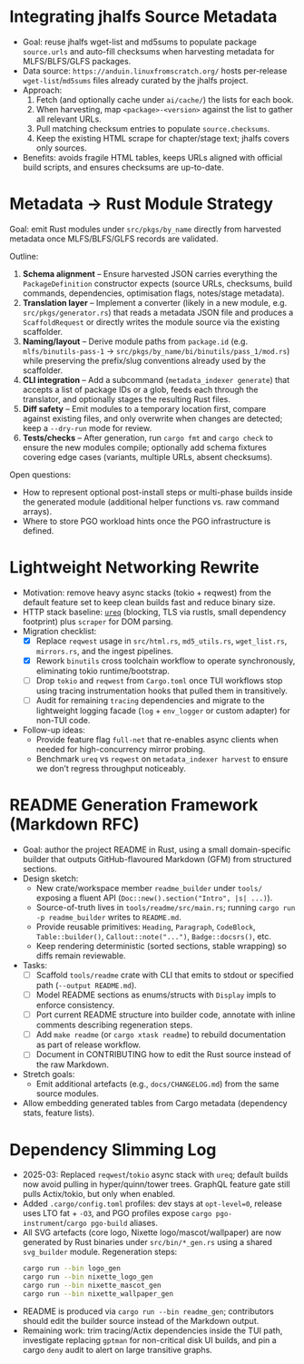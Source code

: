 # Integrating jhalfs Source Metadata

- Goal: reuse jhalfs wget-list and md5sums to populate package `source.urls` and
auto-fill checksums when harvesting metadata for MLFS/BLFS/GLFS packages.
- Data source: `https://anduin.linuxfromscratch.org/` hosts per-release
  `wget-list`/`md5sums` files already curated by the jhalfs project.
- Approach:
  1. Fetch (and optionally cache under `ai/cache/`) the lists for each book.
  2. When harvesting, map `<package>-<version>` against the list to gather all
     relevant URLs.
  3. Pull matching checksum entries to populate `source.checksums`.
  4. Keep the existing HTML scrape for chapter/stage text; jhalfs covers only
     sources.
- Benefits: avoids fragile HTML tables, keeps URLs aligned with official build
  scripts, and ensures checksums are up-to-date.

# Metadata → Rust Module Strategy

Goal: emit Rust modules under `src/pkgs/by_name` directly from harvested
metadata once MLFS/BLFS/GLFS records are validated.

Outline:
1. **Schema alignment** – Ensure harvested JSON carries everything the
   `PackageDefinition` constructor expects (source URLs, checksums, build
   commands, dependencies, optimisation flags, notes/stage metadata).
2. **Translation layer** – Implement a converter (likely in a new module,
   e.g. `src/pkgs/generator.rs`) that reads a metadata JSON file and produces a
   `ScaffoldRequest` or directly writes the module source via the existing
   scaffolder.
3. **Naming/layout** – Derive module paths from `package.id` (e.g.
   `mlfs/binutils-pass-1` → `src/pkgs/by_name/bi/binutils/pass_1/mod.rs`) while
   preserving the prefix/slug conventions already used by the scaffolder.
4. **CLI integration** – Add a subcommand (`metadata_indexer generate`) that
   accepts a list of package IDs or a glob, feeds each through the translator,
   and optionally stages the resulting Rust files.
5. **Diff safety** – Emit modules to a temporary location first, compare
   against existing files, and only overwrite when changes are detected; keep a
   `--dry-run` mode for review.
6. **Tests/checks** – After generation, run `cargo fmt` and `cargo check` to
   ensure the new modules compile; optionally add schema fixtures covering edge
   cases (variants, multiple URLs, absent checksums).

Open questions:
- How to represent optional post-install steps or multi-phase builds inside the
  generated module (additional helper functions vs. raw command arrays).
- Where to store PGO workload hints once the PGO infrastructure is defined.

# Lightweight Networking Rewrite

- Motivation: remove heavy async stacks (tokio + reqwest) from the default
  feature set to keep clean builds fast and reduce binary size.
- HTTP stack baseline: [`ureq`](https://github.com/algesten/ureq) (blocking,
  TLS via rustls, small dependency footprint) plus `scraper` for DOM parsing.
- Migration checklist:
  - [x] Replace `reqwest` usage in `src/html.rs`, `md5_utils.rs`,
    `wget_list.rs`, `mirrors.rs`, and the ingest pipelines.
  - [x] Rework `binutils` cross toolchain workflow to operate synchronously,
    eliminating tokio runtime/bootstrap.
  - [ ] Drop `tokio` and `reqwest` from `Cargo.toml` once TUI workflows stop
    using tracing instrumentation hooks that pulled them in transitively.
  - [ ] Audit for remaining `tracing` dependencies and migrate to the
    lightweight logging facade (`log` + `env_logger` or custom adapter) for
    non-TUI code.
- Follow-up ideas:
  - Provide feature flag `full-net` that re-enables async clients when needed
    for high-concurrency mirror probing.
  - Benchmark `ureq` vs `reqwest` on `metadata_indexer harvest` to ensure we
    don’t regress throughput noticeably.

# README Generation Framework (Markdown RFC)

- Goal: author the project README in Rust, using a small domain-specific
  builder that outputs GitHub-flavoured Markdown (GFM) from structured
  sections.
- Design sketch:
  - New crate/workspace member `readme_builder` under `tools/` exposing a
    fluent API (`Doc::new().section("Intro", |s| ...)`).
  - Source-of-truth lives in `tools/readme/src/main.rs`; running `cargo run -p
    readme_builder` writes to `README.md`.
  - Provide reusable primitives: `Heading`, `Paragraph`, `CodeBlock`,
    `Table::builder()`, `Callout::note("...")`, `Badge::docsrs()`, etc.
  - Keep rendering deterministic (sorted sections, stable wrapping) so diffs
    remain reviewable.
- Tasks:
  - [ ] Scaffold `tools/readme` crate with CLI that emits to stdout or
    specified path (`--output README.md`).
  - [ ] Model README sections as enums/structs with `Display` impls to enforce
    consistency.
  - [ ] Port current README structure into builder code, annotate with inline
    comments describing regeneration steps.
  - [ ] Add `make readme` (or `cargo xtask readme`) to rebuild documentation as
    part of release workflow.
  - [ ] Document in CONTRIBUTING how to edit the Rust source instead of the
    raw Markdown.
- Stretch goals:
  - Emit additional artefacts (e.g., `docs/CHANGELOG.md`) from the same source
    modules.
- Allow embedding generated tables from Cargo metadata (dependency stats,
  feature lists).

# Dependency Slimming Log

- 2025-03: Replaced `reqwest`/`tokio` async stack with `ureq`; default builds
  now avoid pulling in hyper/quinn/tower trees. GraphQL feature gate still pulls
  Actix/tokio, but only when enabled.
- Added `.cargo/config.toml` profiles: dev stays at `opt-level=0`, release uses
  LTO fat + `-O3`, and PGO profiles expose `cargo pgo-instrument`/`cargo
  pgo-build` aliases.
- All SVG artefacts (core logo, Nixette logo/mascot/wallpaper) are now generated
  by Rust binaries under `src/bin/*_gen.rs` using a shared `svg_builder` module.
  Regeneration steps:
  ```bash
  cargo run --bin logo_gen
  cargo run --bin nixette_logo_gen
  cargo run --bin nixette_mascot_gen
  cargo run --bin nixette_wallpaper_gen
  ```
- README is produced via `cargo run --bin readme_gen`; contributors should edit
  the builder source instead of the Markdown output.
- Remaining work: trim tracing/Actix dependencies inside the TUI path,
  investigate replacing `gptman` for non-critical disk UI builds, and pin a
  cargo `deny` audit to alert on large transitive graphs.
